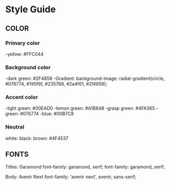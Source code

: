 # Style Guide

## COLOR
### Primary color 
-yellow: #FFC044

### Background color 
-dark green: #2F4858
-Gradient: background-image: radial-gradient(circle, #076774, #195f6f, #235768, #2a4f61, #2f4858);

### Accent color
-light green: #00EAD0
-lemon green:  #A1B848
-grasp green: #4FA365
-green: #076774
-blue: #00B7C8

### Neutral
white: 
black: 
brown: #4F4537

## FONTS

Titles: Garamond
font-family: garamond, serif;
font-family: garamond, serif;

Body: Avenir Next 
font-family: 'avenir next', avenir, sans-serif;

 




